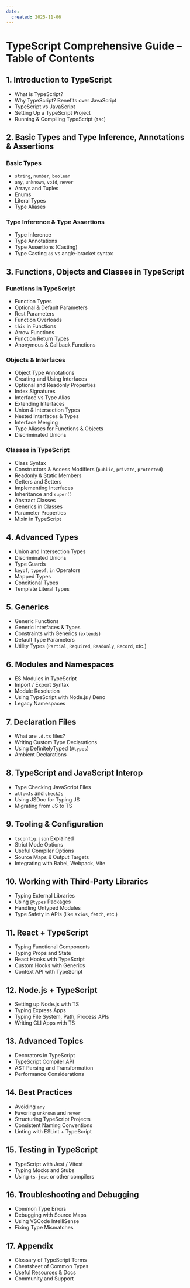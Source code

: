 ```yaml
---
date: 
  created: 2025-11-06
---
```


# TypeScript Comprehensive Guide – Table of Contents

## 1. Introduction to TypeScript

- What is TypeScript?
- Why TypeScript? Benefits over JavaScript
- TypeScript vs JavaScript
- Setting Up a TypeScript Project
- Running & Compiling TypeScript (`tsc`)

## 2. Basic Types and Type Inference, Annotations & Assertions

### Basic Types

- `string`, `number`, `boolean`
- `any`, `unknown`, `void`, `never`
- Arrays and Tuples
- Enums
- Literal Types
- Type Aliases

### Type Inference & Type Assertions

- Type Inference
- Type Annotations
- Type Assertions (Casting)
- Type Casting `as` vs angle-bracket syntax

## 3. Functions, Objects and Classes in TypeScript

### Functions in TypeScript

- Function Types
- Optional & Default Parameters
- Rest Parameters
- Function Overloads
- `this` in Functions
- Arrow Functions
- Function Return Types
- Anonymous & Callback Functions

### Objects & Interfaces

- Object Type Annotations
- Creating and Using Interfaces
- Optional and Readonly Properties
- Index Signatures
- Interface vs Type Alias
- Extending Interfaces
- Union & Intersection Types
- Nested Interfaces & Types
- Interface Merging
- Type Aliases for Functions & Objects
- Discriminated Unions

### Classes in TypeScript

- Class Syntax
- Constructors & Access Modifiers (`public`, `private`, `protected`)
- Readonly & Static Members
- Getters and Setters
- Implementing Interfaces
- Inheritance and `super()`
- Abstract Classes
- Generics in Classes
- Parameter Properties
- Mixin in TypeScript

## 4. Advanced Types

- Union and Intersection Types
- Discriminated Unions
- Type Guards
- `keyof`, `typeof`, `in` Operators
- Mapped Types
- Conditional Types
- Template Literal Types

## 5. Generics

- Generic Functions
- Generic Interfaces & Types
- Constraints with Generics (`extends`)
- Default Type Parameters
- Utility Types (`Partial`, `Required`, `Readonly`, `Record`, etc.)

## 6. Modules and Namespaces

- ES Modules in TypeScript
- Import / Export Syntax
- Module Resolution
- Using TypeScript with Node.js / Deno
- Legacy Namespaces

## 7. Declaration Files

- What are `.d.ts` files?
- Writing Custom Type Declarations
- Using DefinitelyTyped (`@types`)
- Ambient Declarations

## 8. TypeScript and JavaScript Interop

- Type Checking JavaScript Files
- `allowJs` and `checkJs`
- Using JSDoc for Typing JS
- Migrating from JS to TS

## 9. Tooling & Configuration

- `tsconfig.json` Explained
- Strict Mode Options
- Useful Compiler Options
- Source Maps & Output Targets
- Integrating with Babel, Webpack, Vite

## 10. Working with Third-Party Libraries

- Typing External Libraries
- Using `@types` Packages
- Handling Untyped Modules
- Type Safety in APIs (like `axios`, `fetch`, etc.)

## 11. React + TypeScript

- Typing Functional Components
- Typing Props and State
- React Hooks with TypeScript
- Custom Hooks with Generics
- Context API with TypeScript

## 12. Node.js + TypeScript

- Setting up Node.js with TS
- Typing Express Apps
- Typing File System, Path, Process APIs
- Writing CLI Apps with TS

## 13. Advanced Topics

- Decorators in TypeScript
- TypeScript Compiler API
- AST Parsing and Transformation
- Performance Considerations

## 14. Best Practices

- Avoiding `any`
- Favoring `unknown` and `never`
- Structuring TypeScript Projects
- Consistent Naming Conventions
- Linting with ESLint + TypeScript

## 15. Testing in TypeScript

- TypeScript with Jest / Vitest
- Typing Mocks and Stubs
- Using `ts-jest` or other compilers

## 16. Troubleshooting and Debugging

- Common Type Errors
- Debugging with Source Maps
- Using VSCode IntelliSense
- Fixing Type Mismatches

## 17. Appendix

- Glossary of TypeScript Terms
- Cheatsheet of Common Types
- Useful Resources & Docs
- Community and Support
